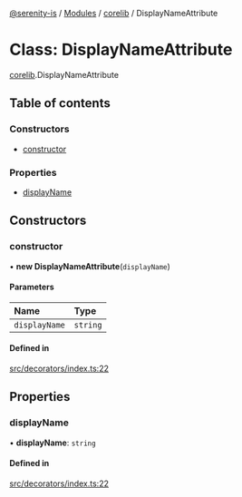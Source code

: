 [@serenity-is](../README.md) / [Modules](../modules.md) / [corelib](../modules/corelib.md) / DisplayNameAttribute

# Class: DisplayNameAttribute

[corelib](../modules/corelib.md).DisplayNameAttribute

## Table of contents

### Constructors

- [constructor](corelib.DisplayNameAttribute.md#constructor)

### Properties

- [displayName](corelib.DisplayNameAttribute.md#displayname)

## Constructors

### constructor

• **new DisplayNameAttribute**(`displayName`)

#### Parameters

| Name | Type |
| :------ | :------ |
| `displayName` | `string` |

#### Defined in

[src/decorators/index.ts:22](https://github.com/serenity-is/serenity/blob/master/packages/corelib/src/decorators/index.ts#L22)

## Properties

### displayName

• **displayName**: `string`

#### Defined in

[src/decorators/index.ts:22](https://github.com/serenity-is/serenity/blob/master/packages/corelib/src/decorators/index.ts#L22)
